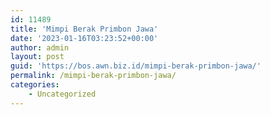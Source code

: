 ```yaml
---
id: 11489
title: 'Mimpi Berak Primbon Jawa'
date: '2023-01-16T03:23:52+00:00'
author: admin
layout: post
guid: 'https://bos.awn.biz.id/mimpi-berak-primbon-jawa/'
permalink: /mimpi-berak-primbon-jawa/
categories:
    - Uncategorized
---
```


